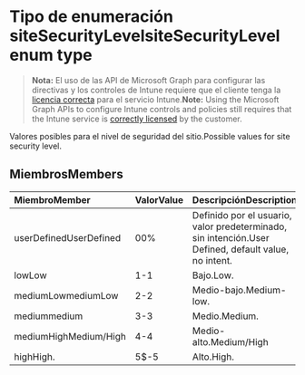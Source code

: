 # <a name="sitesecuritylevel-enum-type"></a><span data-ttu-id="d14e0-101">Tipo de enumeración siteSecurityLevel</span><span class="sxs-lookup"><span data-stu-id="d14e0-101">siteSecurityLevel enum type</span></span>

> <span data-ttu-id="d14e0-102">**Nota:** El uso de las API de Microsoft Graph para configurar las directivas y los controles de Intune requiere que el cliente tenga la [licencia correcta](https://go.microsoft.com/fwlink/?linkid=839381) para el servicio Intune.</span><span class="sxs-lookup"><span data-stu-id="d14e0-102">**Note:** Using the Microsoft Graph APIs to configure Intune controls and policies still requires that the Intune service is [correctly licensed](https://go.microsoft.com/fwlink/?linkid=839381) by the customer.</span></span>

<span data-ttu-id="d14e0-103">Valores posibles para el nivel de seguridad del sitio.</span><span class="sxs-lookup"><span data-stu-id="d14e0-103">Possible values for site security level.</span></span>
## <a name="members"></a><span data-ttu-id="d14e0-104">Miembros</span><span class="sxs-lookup"><span data-stu-id="d14e0-104">Members</span></span>
|<span data-ttu-id="d14e0-105">Miembro</span><span class="sxs-lookup"><span data-stu-id="d14e0-105">Member</span></span>|<span data-ttu-id="d14e0-106">Valor</span><span class="sxs-lookup"><span data-stu-id="d14e0-106">Value</span></span>|<span data-ttu-id="d14e0-107">Descripción</span><span class="sxs-lookup"><span data-stu-id="d14e0-107">Description</span></span>|
|:---|:---|:---|
|<span data-ttu-id="d14e0-108">userDefined</span><span class="sxs-lookup"><span data-stu-id="d14e0-108">UserDefined</span></span>|<span data-ttu-id="d14e0-109">0</span><span class="sxs-lookup"><span data-stu-id="d14e0-109">0%</span></span>|<span data-ttu-id="d14e0-110">Definido por el usuario, valor predeterminado, sin intención.</span><span class="sxs-lookup"><span data-stu-id="d14e0-110">User Defined, default value, no intent.</span></span>|
|<span data-ttu-id="d14e0-111">low</span><span class="sxs-lookup"><span data-stu-id="d14e0-111">Low</span></span>|<span data-ttu-id="d14e0-112">1</span><span class="sxs-lookup"><span data-stu-id="d14e0-112">-1</span></span>|<span data-ttu-id="d14e0-113">Bajo.</span><span class="sxs-lookup"><span data-stu-id="d14e0-113">Low.</span></span>|
|<span data-ttu-id="d14e0-114">mediumLow</span><span class="sxs-lookup"><span data-stu-id="d14e0-114">mediumLow</span></span>|<span data-ttu-id="d14e0-115">2</span><span class="sxs-lookup"><span data-stu-id="d14e0-115">-2</span></span>|<span data-ttu-id="d14e0-116">Medio-bajo.</span><span class="sxs-lookup"><span data-stu-id="d14e0-116">Medium-low.</span></span>|
|<span data-ttu-id="d14e0-117">medium</span><span class="sxs-lookup"><span data-stu-id="d14e0-117">medium</span></span>|<span data-ttu-id="d14e0-118">3</span><span class="sxs-lookup"><span data-stu-id="d14e0-118">-3</span></span>|<span data-ttu-id="d14e0-119">Medio.</span><span class="sxs-lookup"><span data-stu-id="d14e0-119">Medium.</span></span>|
|<span data-ttu-id="d14e0-120">mediumHigh</span><span class="sxs-lookup"><span data-stu-id="d14e0-120">Medium/High</span></span>|<span data-ttu-id="d14e0-121">4</span><span class="sxs-lookup"><span data-stu-id="d14e0-121">-4</span></span>|<span data-ttu-id="d14e0-122">Medio-alto.</span><span class="sxs-lookup"><span data-stu-id="d14e0-122">Medium/High</span></span>|
|<span data-ttu-id="d14e0-123">high</span><span class="sxs-lookup"><span data-stu-id="d14e0-123">High.</span></span>|<span data-ttu-id="d14e0-124">5</span><span class="sxs-lookup"><span data-stu-id="d14e0-124">$-5</span></span>|<span data-ttu-id="d14e0-125">Alto.</span><span class="sxs-lookup"><span data-stu-id="d14e0-125">High.</span></span>|









